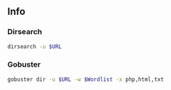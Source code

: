 ## Info
### Dirsearch
```bash
dirsearch -u $URL
```

### Gobuster
```bash
gobuster dir -u $URL -w $Wordlist -x php,html,txt
```
